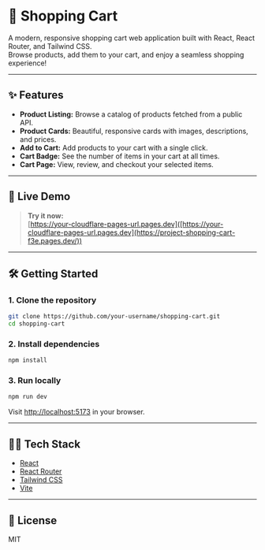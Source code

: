 # 🛒 Shopping Cart

A modern, responsive shopping cart web application built with React, React Router, and Tailwind CSS.  
Browse products, add them to your cart, and enjoy a seamless shopping experience!

---

## ✨ Features

- **Product Listing:** Browse a catalog of products fetched from a public API.
- **Product Cards:** Beautiful, responsive cards with images, descriptions, and prices.
- **Add to Cart:** Add products to your cart with a single click.
- **Cart Badge:** See the number of items in your cart at all times.
- **Cart Page:** View, review, and checkout your selected items.

---

## 🚀 Live Demo

> **Try it now:**  
> [https://your-cloudflare-pages-url.pages.dev]([https://your-cloudflare-pages-url.pages.dev](https://project-shopping-cart-f3e.pages.dev/))  


---

## 🛠️ Getting Started

### 1. **Clone the repository**
```bash
git clone https://github.com/your-username/shopping-cart.git
cd shopping-cart
```

### 2. **Install dependencies**
```bash
npm install
```

### 3. **Run locally**
```bash
npm run dev
```
Visit [http://localhost:5173](http://localhost:5173) in your browser.


---

## 🧑‍💻 Tech Stack

- [React](https://react.dev/)
- [React Router](https://reactrouter.com/)
- [Tailwind CSS](https://tailwindcss.com/)
- [Vite](https://vitejs.dev/)

---

## 📄 License

MIT

